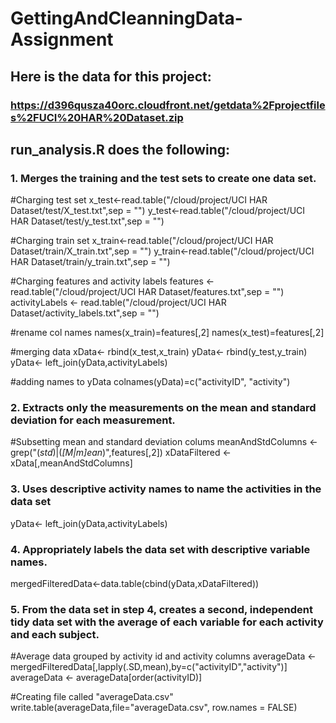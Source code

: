 # GettingAndCleanningData-Assignment

## Here is the data for this project:
### https://d396qusza40orc.cloudfront.net/getdata%2Fprojectfiles%2FUCI%20HAR%20Dataset.zip

## run_analysis.R does the following:
### 1. Merges the training and the test sets to create one data set.
#Charging test set
x_test<-read.table("/cloud/project/UCI HAR Dataset/test/X_test.txt",sep = "")
y_test<-read.table("/cloud/project/UCI HAR Dataset/test/y_test.txt",sep = "")

#Charging train set
x_train<-read.table("/cloud/project/UCI HAR Dataset/train/X_train.txt",sep = "")
y_train<-read.table("/cloud/project/UCI HAR Dataset/train/y_train.txt",sep = "")

#Charging features and activity labels
features <- read.table("/cloud/project/UCI HAR Dataset/features.txt",sep = "")
activityLabels <- read.table("/cloud/project/UCI HAR Dataset/activity_labels.txt",sep = "")

#rename col names
names(x_train)=features[,2]
names(x_test)=features[,2]

#merging data
xData<- rbind(x_test,x_train)
yData<- rbind(y_test,y_train)
yData<- left_join(yData,activityLabels)

#adding names to yData
colnames(yData)=c("activityID", "activity")

### 2. Extracts only the measurements on the mean and standard deviation for each measurement.

#Subsetting mean and standard deviation colums
meanAndStdColumns <-  grep("(*std*)|(*[M|m]ean*)",features[,2])
xDataFiltered <- xData[,meanAndStdColumns]

### 3. Uses descriptive activity names to name the activities in the data set
yData<- left_join(yData,activityLabels)

### 4. Appropriately labels the data set with descriptive variable names.
mergedFilteredData<-data.table(cbind(yData,xDataFiltered))
### 5. From the data set in step 4, creates a second, independent tidy data set with the average of each variable for each activity and each subject.

#Average data grouped by activity id and activity columns
averageData <- mergedFilteredData[,lapply(.SD,mean),by=c("activityID","activity")]
averageData <- averageData[order(activityID)]

#Creating file called "averageData.csv"
write.table(averageData,file="averageData.csv", row.names = FALSE)

